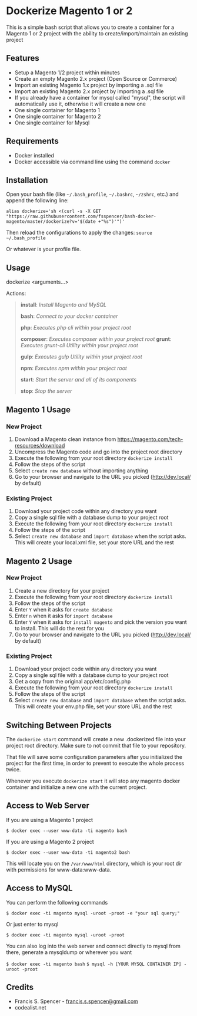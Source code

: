 # Dockerize Magento 1 or 2

This is a simple bash script that allows you to create a container for a Magento 1 or 2 project with the ability to create/import/maintain an existing project

## Features
- Setup a Magento 1/2 project within minutes
- Create an empty Magento 2.x project (Open Source or Commerce)
- Import an existing Magento 1.x project by importing a .sql file
- Import an existing Magento 2.x project by importing a .sql file
- If you already have a container for mysql called "mysql", the script will automatically use it, otherwise it will create a new one
- One single container for Magento 1
- One single container for Magento 2
- One single container for Mysql


## Requirements
- Docker installed
- Docker accessible via command line using the command `docker`

## Installation


Open your bash file (like `~/.bash_profile`, `~/.bashrc`, `~/zshrc`, etc.) and append the following line:

``
alias dockerize='sh <(curl -s -X GET "https://raw.githubusercontent.com/fsspencer/bash-docker-magento/master/dockerize?v='$(date +"%s")'")'
``

Then reload the configurations to apply the changes:
``
source ~/.bash_profile
``

Or whatever is your profile file.

## Usage

 dockerize <action> <arguments...>

Actions:

>   **install**: *Install Magento and MySQL*
> 
>   **bash**: *Connect to your docker container*
> 
>   **php**: *Executes php cli within your project root*
>   
> **composer**: *Executes composer within your project root*
>   **grunt**: *Executes grunt-cli Utility within your project root*
>   
> **gulp**: *Executes gulp Utility within your project root*
>   
> **npm**: *Executes npm within your project root*
> 
> 
>   **start**: *Start the server and all of its components*
> 
>   **stop**: *Stop the server*

## Magento 1 Usage
### New Project
1. Download a Magento clean instance from https://magento.com/tech-resources/download
2. Uncompress the Magento code and go into the project root directory
3. Execute the following from your root directory `dockerize install`
4. Follow the steps of the script
5. Select `create new database` without importing anything
6. Go to your browser and navigate to the URL you picked (http://dev.local/ by default)

### Existing Project
1. Download your project code within any directory you want
2. Copy a single sql file with a database dump to your project root
3. Execute the following from your root directory `dockerize install`
4. Follow the steps of the script
5. Select `create new database` and `import database` when the script asks. This will create your local.xml file, set your store URL and the rest

## Magento 2 Usage
### New Project
1. Create a new directory for your project
2. Execute the following from your root directory `dockerize install`
3. Follow the steps of the script
4. Enter `Y` when it asks for `create database` 
5. Enter `n` when it asks for `import database` 
6. Enter `Y` when it asks for `install magento` and pick the version you want to install. This will do the rest for you
7. Go to your browser and navigate to the URL you picked (http://dev.local/ by default)

### Existing Project
1. Download your project code within any directory you want
2. Copy a single sql file with a database dump to your project root
3. Get a copy from the original app/etc/config.php
4. Execute the following from your root directory `dockerize install`
5. Follow the steps of the script
6. Select `create new database` and `import database` when the script asks. This will create your env.php file, set your store URL and the rest

## Switching Between Projects
The `dockerize start` command will create a new .dockerized file into your project root directory. Make sure to not commit that file to your repository.

That file will save some configuration parameters after you initialized the project for the first time, in order to prevent to execute the whole process twice.

Whenever you execute `dockerize start` it will stop any magento docker container and initialize a new one with the current project.

## Access to Web Server

If you are using a Magento 1 project

``
$ docker exec --user www-data -ti magento bash
``

If you are using a Magento 2 project

``
$ docker exec --user www-data -ti magento2 bash
``

This will locate you on the `/var/www/html` directory, which is your root dir with permissions for www-data:www-data.

## Access to MySQL

You can perform the following commands

``
$ docker exec -ti magento mysql -uroot -proot -e "your sql query;"
``

Or just enter to mysql

``
$ docker exec -ti magento mysql -uroot -proot
``

You can also log into the web server and connect directly to mysql from there, generate a mysqldump or wherever you want

``
$ docker exec -ti magento bash
``
``
$ mysql -h [YOUR MYSQL CONTAINER IP] -uroot -proot
``

## Credits
- Francis S. Spencer - <francis.s.spencer@gmail.com>
- codealist.net
